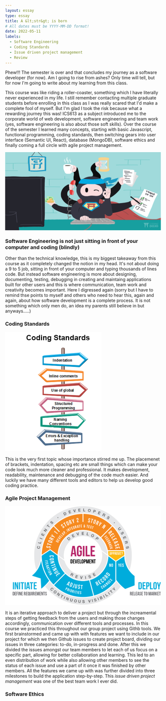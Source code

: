 ```yaml
---
layout: essay
type: essay
title: A &lt;str&gt; is born
# All dates must be YYYY-MM-DD format!
date: 2022-05-11
labels:
  - Software Engineering
  - Coding Standards
  - Issue driven project management
  - Review
---
```


Phew!!! The semester is over and that concludes my journey as a software developer (for now). Am I going to rise from ashes? Only time will tell, but for now I'm going to write about my learning from this class. 
  
This course was like riding a roller-coaster, something which I have literally never experienced in my life. I still remember contacting multiple graduate students before enrolling in this class as I was really scared that I'd make a complete fool of myself. But I'm glad I took the risk because what a rewarding journey this was! ICS613 as a subject introduced me to the corporate world of web development, software engineering and team work (yes, software engineering is also about those soft skills). Over the course of the semester I learned many concepts, starting with basic Javascript, functional programming, coding standards, then switching gears into user interface (Semantic UI, React), database (MongoDB), software ethics and finally coming a full circle with agile project management. 

<img class="ui large centered rounded image" src="../images/software-engineers.png">
  
### Software Engineering is not just sitting in front of your computer and coding (blindly)
  
Other than the technical knowledge, this is my biggest takeaway from this course as it completely changed the notion in my head. It's not about doing a 9 to 5 job, sitting in front of your computer and typing thousands of lines code. But instead software engineering is more about designing, documenting, testing, debugging in creating and maintaing applications built for other users and this is where communication, team work and creativity becomes important. Here I digressed again (sorry but I have to remind thse points to myself and others who need to hear this, again and again, about how software development is a complete process. It is not something which only men do, an idea my parents still believe in but anyways.....)

### Coding Standards

<img class="ui small right floated rounded image" src="../images/coding-standards.png">

This is the very first topic whose importance stirred me up. The placemenet of brackets, indentation, spacing etc are small things which can make your code look much more cleaner and professional. It makes development, readability, maintenance and debugging of the code much easier. And luckily we have many different tools and editors to help us develop good coding practice. 

### Agile Project Management

<img class="ui large left floated rounded image" src="../images/agile-management.jpg">

It is an iterative approach to deliver a project but through the increamental steps of getting feedback from the users and making those changes accordingly, communication over different tools and processes. In this course we practiced this throughout our group project using Githb tools. We first brainstormed and came up with with features we want to include in our project for which we then Github issues to create  project board, dividing our issues in three categories: to-do, in-progress and done. After this we divided the issues amongst our team members to let each of us focus on a specific part, allowing for better collaboration and learning. This led to an even distribution of work while also allowing other members to see the status of each issue and use a part of it once it was finished by other members. All the features we came up with was further divided into three milestones to build the application step-by-step. This *issue driven project management* was one of the best team work I ever did. 

### Software Ethics
